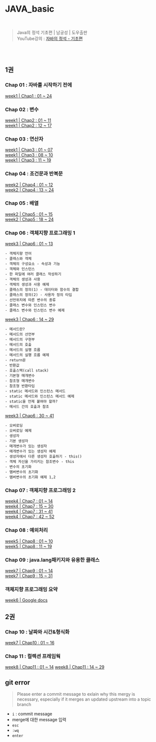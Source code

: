 # JAVA_basic

<br>

> Java의 정석 기초편 | 남궁성 | 도우출판  
YouTube강의 : [자바의 정석 - 기초편](https://www.youtube.com/watch?v=fcRapZYB29c&list=PLW2UjW795-f6xWA2_MUhEVgPauhGl3xIp&index=97)  


<br>
<br>

## 1권

### Chap 01 : 자바를 시작하기 전에
[week1 | Chap1 : 01 ~ 24](Java_Lecture/Chapter01.md)  
### Chap 02 : 변수
[week1 | Chap2 : 01 ~ 11](Java_Lecture/Chapter02_0111.md)  
[week1 | Chap2 : 12 ~ 17](Java_Lecture/Chapter02_1217.md)  
### Chap 03 : 연산자
[week1 | Chap3 : 01 ~ 07](Java_Lecture/Chapter03_0107.md)  
[week1 | Chap3 : 08 ~ 10](Java_Lecture/Chapter03_0810.md)  
[week1 | Chap3 : 11 ~ 19](Java_Lecture/Chapter03_1119.md)  
### Chap 04 : 조건문과 반복문
[week2 | Chap4 : 01 ~ 12](Java_Lecture/Chapter04_0112.md)  
[week2 | Chap4 : 13 ~ 24](Java_Lecture/Chapter04_1324.md)  
### Chap 05 : 배열
[week2 | Chap5 : 01 ~ 15](Java_Lecture/Chapter05_0115.md)    
[week2 | Chap5 : 18 ~ 24](Java_Lecture/Chapter05_1824.md)  
### Chap 06 : 객체지향 프로그래밍 1
[week3 | Chap6 : 01 ~ 13](Java_Lecture/Chapter06_0113.md)  
  ```
  - 객체지향 언어
  - 클래스와 객체
  - 객체의 구성요소 - 속성과 기능
  - 객체와 인스턴스
  - 한 파일에 여러 클래스 작성하기
  - 객체의 생성과 사용
  - 객체의 생성과 사용 예제
  - 클래스의 정의(1) - 데이터와 함수의 결합
  - 클래스의 정의(2) - 사용자 정의 타입
  - 선언위치에 따른 변수의 종류
  - 클래스 변수와 인스턴스 변수
  - 클래스 변수와 인스턴스 변수 예제  
  ```
[week3 | Chap6 : 14 ~ 29](Java_Lecture/Chapter06_1429.md)  
  ```
  - 메서드란?
  - 메서드의 선언부
  - 메서드의 구현부
  - 메서드의 호출
  - 메서드의 실행 흐름
  - 메서드의 실행 흐름 예제
  - return문
  - 반환값
  - 호출스택(call stack)
  - 기본형 매개변수
  - 참조형 매개변수
  - 참조형 반환타입
  - static 메서드와 인스턴스 메서드
  - static 메서드와 인스턴스 메서드 예제
  - static을 언제 붙여야 할까?
  - 메서드 간의 호출과 참조  
  ```
[week3 | Chap6 : 30 ~ 41](Java_Lecture/Chapter06_3041.md)  
  ```
  - 오버로딩
  - 오버로딩 예제
  - 생성자
  - 기본 생성자
  - 매개변수가 있는 생성자
  - 매개변수가 있는 생성자 예제
  - 생성자에서 다른 생성자 호출하기 - this()
  - 객체 자신을 가리키는 참조변수 - this
  - 변수의 초기화
  - 멤버변수의 초기화
  - 멤버변수의 초기화 예제 1,2
  ```
### Chap 07 : 객체지향 프로그래밍 2
[week4 | Chap7 : 01 ~ 14](Java_Lecture/Chapter07_0114.md)  
[week4 | Chap7 : 15 ~ 30](Java_Lecture/Chapter07_1530.md)  
[week4 | Chap7 : 31 ~ 41](Java_Lecture/Chapter07_3141.md)  
[week4 | Chap7 : 42 ~ 52](Java_Lecture/Chapter07_4252.md)  
### Chap 08 : 예외처리
[week5 | Chap8 : 01 ~ 10](Java_Lecture/Chapter08_0110.md)  
[week5 | Chap8 : 11 ~ 19](Java_Lecture/Chapter08_1119.md)  
### Chap 09 : java.lang패키지와 유용한 클래스
[week7 | Chap9 : 01 ~ 14](Java_Lecture/Chapter09_0114.md)  
[week7 | Chap9 : 15 ~ 31](Java_Lecture/Chapter09_1531.md)
### 객체지향 프로그래밍 요약
[week6 | Google docs](https://docs.google.com/document/d/1Hvbe9JM5gXNwo0WhpwogiCBSRTBPinPDR8hKotNs3hA/edit?usp=sharing)
  
## 2권 

### Chap 10 : 날짜와 시간&형식화 
[week7 | Chap10 : 01 ~ 16](Java_Lecture/Chapter10.md)
### Chap 11 : 컬렉션 프레임웍 
[week8 | Chap11 : 01 ~ 14](Java_Lecture/Chapter11_0114.md)
[week8 | Chap11 : 14 ~ 29](Java_lecture/Chapter11_1529.md)
<br>

## <span style='color=red'>git error</span>

> Please enter a commit message to exlain why this mergy is necessary, especially if it merges an updated upstream into a topic branch
- ```i``` : commit message
- merge에 대한 message 입력
- ```esc```
- ```:wq```
- ```enter```

